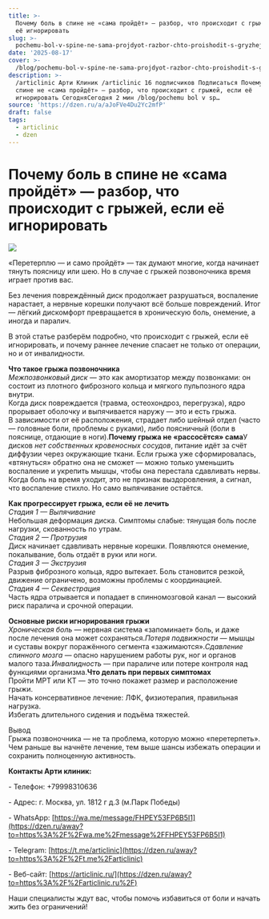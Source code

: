 ```yaml
---
title: >-
  Почему боль в спине не «сама пройдёт» — разбор, что происходит с грыжей, если
  её игнорировать
slug: >-
  pochemu-bol-v-spine-ne-sama-projdyot-razbor-chto-proishodit-s-gryzhej-esli-eyo-i
date: '2025-08-17'
cover: >-
  /blog/pochemu-bol-v-spine-ne-sama-projdyot-razbor-chto-proishodit-s-gryzhej-esli-eyo-i/cover.jpg
description: >-
  /articlinic Арти Клиник /articlinic 16 подписчиков Подписаться Почему боль в
  спине не «сама пройдёт» — разбор, что происходит с грыжей, если её
  игнорировать СегодняСегодня 2 мин /blog/pochemu bol v sp…
source: 'https://dzen.ru/a/aJoFVe4Du2Yc2mfP'
draft: false
tags:
  - articlinic
  - dzen
---
```


# Почему боль в спине не «сама пройдёт» — разбор, что происходит с грыжей, если её игнорировать

![](/blog/pochemu-bol-v-spine-ne-sama-projdyot-razbor-chto-proishodit-s-gryzhej-esli-eyo-i/img-0.jpg)

«Перетерплю — и само пройдёт» — так думают многие, когда начинает тянуть поясницу или шею. Но в случае с грыжей позвоночника время играет против вас.

Без лечения повреждённый диск продолжает разрушаться, воспаление нарастает, а нервные корешки получают всё больше повреждений. Итог — лёгкий дискомфорт превращается в хроническую боль, онемение, а иногда и паралич.

  
В этой статье разберём подробно, что происходит с грыжей, если её игнорировать, и почему раннее лечение спасает не только от операции, но и от инвалидности.  
  
**Что такое грыжа позвоночника**  
_Межпозвонковый диск_ — это как амортизатор между позвонками: он состоит из плотного фиброзного кольца и мягкого пульпозного ядра внутри.  
Когда диск повреждается (травма, остеохондроз, перегрузка), ядро прорывает оболочку и выпячивается наружу — это и есть грыжа.  
В зависимости от её расположения, страдает либо шейный отдел (часто — головные боли, проблемы с руками), либо поясничный (боли в пояснице, отдающие в ноги).**Почему грыжа не «рассосётся» сама**У дисков _нет собственных кровеносных сосудов_, питание идёт за счёт диффузии через окружающие ткани. Если грыжа уже сформировалась, «втянуться» обратно она не сможет — можно только уменьшить воспаление и укрепить мышцы, чтобы она перестала сдавливать нервы.  
Когда боль на время уходит, это не признак выздоровления, а сигнал, что воспаление стихло. Но само выпячивание остаётся.  
  
**Как прогрессирует грыжа, если её не лечить**  
_Стадия 1 — Выпячивание_  
Небольшая деформация диска. Симптомы слабые: тянущая боль после нагрузки, скованность по утрам.  
_Стадия 2 — Протрузия_  
Диск начинает сдавливать нервные корешки. Появляются онемение, покалывание, боль отдаёт в руки или ноги.  
_Стадия 3 — Экструзия_  
Разрыв фиброзного кольца, ядро вытекает. Боль становится резкой, движение ограничено, возможны проблемы с координацией.  
_Стадия 4 — Секвестрация_  
Часть ядра отрывается и попадает в спинномозговой канал — высокий риск паралича и срочной операции.  
  
**Основные риски игнорирования грыжи**  
_Хроническая боль_ — нервная система «запоминает» боль, и даже после лечения она может сохраняться._Потеря подвижности_ — мышцы и суставы вокруг поражённого сегмента «зажимаются»._Сдавление спинного мозга_ — опасно нарушением работы рук, ног и органов малого таза._Инвалидность_ — при параличе или потере контроля над функциями организма.**Что делать при первых симптомах**  
Пройти МРТ или КТ — это точно покажет размер и расположение грыжи.  
Начать консервативное лечение: ЛФК, физиотерапия, правильная нагрузка.  
Избегать длительного сидения и подъёма тяжестей.  
  
Вывод  
Грыжа позвоночника — не та проблема, которую можно «перетерпеть». Чем раньше вы начнёте лечение, тем выше шансы избежать операции и сохранить полноценную активность.  
  
**Контакты Арти клиник:**

\- Телефон: +79998310636

\- Адрес: г. Москва, ул. 1812 г д.3 (м.Парк Победы)

\- WhatsApp: [https://wa.me/message/FHPEY53FP6B5I1](https://dzen.ru/away?to=https%3A%2F%2Fwa.me%2Fmessage%2FFHPEY53FP6B5I1)

\- Telegram: [https://t.me/articlinic](https://dzen.ru/away?to=https%3A%2F%2Ft.me%2Farticlinic)

\- Веб-сайт: [https://articlinic.ru/](https://dzen.ru/away?to=https%3A%2F%2Farticlinic.ru%2F)

Наши специалисты ждут вас, чтобы помочь избавиться от боли и начать жить без ограничений!